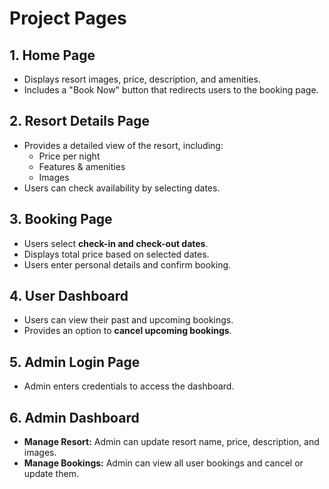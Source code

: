 # Project Pages

## 1. Home Page
- Displays resort images, price, description, and amenities.
- Includes a "Book Now" button that redirects users to the booking page.

## 2. Resort Details Page
- Provides a detailed view of the resort, including:
  - Price per night
  - Features & amenities
  - Images
- Users can check availability by selecting dates.

## 3. Booking Page
- Users select **check-in and check-out dates**.
- Displays total price based on selected dates.
- Users enter personal details and confirm booking.

## 4. User Dashboard
- Users can view their past and upcoming bookings.
- Provides an option to **cancel upcoming bookings**.

## 5. Admin Login Page
- Admin enters credentials to access the dashboard.

## 6. Admin Dashboard
- **Manage Resort:** Admin can update resort name, price, description, and images.
- **Manage Bookings:** Admin can view all user bookings and cancel or update them.
